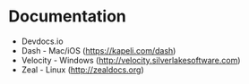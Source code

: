 # Documentation

- Devdocs.io
- Dash - Mac/iOS (https://kapeli.com/dash)
- Velocity - Windows (http://velocity.silverlakesoftware.com)
- Zeal - Linux (http://zealdocs.org)
